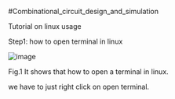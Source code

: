 #Combinational_circuit_design_and_simulation

Tutorial on linux usage


Step1: how to open terminal in linux

![image](https://user-images.githubusercontent.com/92289264/147219491-fc31d1d1-2036-4bf6-8cf7-9f8ea05f1ba3.png)

Fig.1 It shows that how to open a terminal in linux.

we have to just right click on open terminal.  
